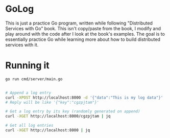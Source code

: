 # GoLog

This is just a practice Go program, written while following "Distributed Services with Go" book. 
This isn't copy/paste from the book, I modify and play around with the code after I look at the book's examples. 
The goal is to essentially practice Go while learning more about how to build distributed services with it.


# Running it
```bash
go run cmd/server/main.go


# Append a log entry
curl -XPOST http://localhost:8000 -d '{"data":"This is my log data"}' | jq
# Reply will be like '{"key":"cgzpjtam"}'

# Get a log entry by its key (randomly generated on append)
curl -XGET http://localhost:8000/cgzpjtam | jq

# Get all log entries
curl -XGET http://localhost:8000 | jq
```